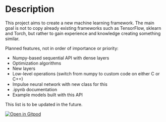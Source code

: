 # Description

This project aims to create a new machine learning framework. The main goal is not to copy already existing frameworks such as TensorFlow, sklearn and Torch, but rather to gain experience and knowledge creating something similar.

Planned features, not in order of importance or priority:

  * Numpy-based sequential API with dense layers
  * Optimization algorithms
  * New layers
  * Low-level operations (switch from numpy to custom code on either C or C++)
  * Impulse neural network with new class for this
  * .ipynb documentation
  * Example models built with this API

This list is to be updated in the future.

[![Open in Gitpod](https://gitpod.io/button/open-in-gitpod.svg)](https://gitpod.io/#https://github.com/maksym-petrenko/recpulse)
